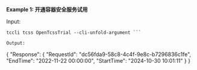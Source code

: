 **Example 1: 开通容器安全服务试用**



Input: 

```
tccli tcss OpenTcssTrial --cli-unfold-argument ```

Output: 
```
{
    "Response": {
        "RequestId": "dc56fda9-58c8-4c4f-9e8c-b7296836c1fe",
        "EndTime": "2022-11-22 00:00:00",
        "StartTime": "2024-10-30 10:01:11"
    }
}
```

